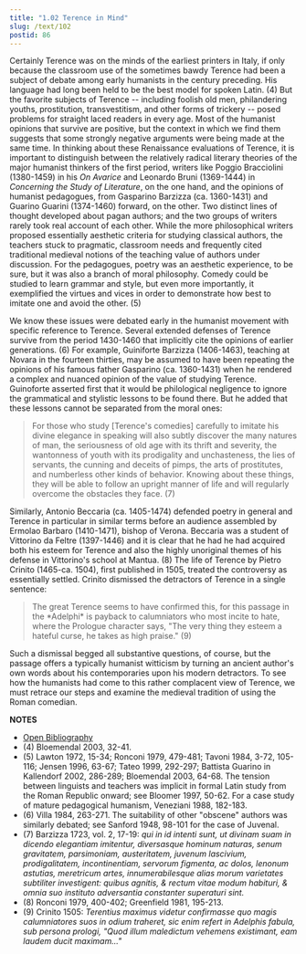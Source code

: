 ```yaml
---
title: "1.02 Terence in Mind"
slug: /text/102
postid: 86
---
```

Certainly Terence was on the minds of the earliest printers in Italy, if only because the classroom use of the sometimes bawdy Terence had been a subject of debate among early humanists in the century preceding. His language had long been held to be the best model for spoken Latin. (4) But the favorite subjects of Terence -- including foolish old men, philandering youths, prostitution, transvestitism, and other forms of trickery -- posed problems for straight laced readers in every age. Most of the humanist opinions that survive are positive, but the context in which we find them suggests that some strongly negative arguments were being made at the same time. In thinking about these Renaissance evaluations of Terence, it is important to distinguish between the relatively radical literary theories of the major humanist thinkers of the first period, writers like Poggio Bracciolini (1380-1459) in his *On Avarice* and Leonardo Bruni (1369-1444) in *Concerning the Study of Literature*, on the one hand, and the opinions of humanist pedagogues, from Gasparino Barzizza (ca. 1360-1431) and Guarino Guarini (1374-1460) forward, on the other. Two distinct lines of thought developed about pagan authors; and the two groups of writers rarely took real account of each other. While the more philosophical writers proposed essentially aesthetic criteria for studying classical authors, the teachers stuck to pragmatic, classroom needs and frequently cited traditional medieval notions of the teaching value of authors under discussion. For the pedagogues, poetry was an aesthetic experience, to be sure, but it was also a branch of moral philosophy. Comedy could be studied to learn grammar and style, but even more importantly, it exemplified the virtues and vices in order to demonstrate how best to imitate one and avoid the other. (5)

We know these issues were debated early in the humanist movement with specific reference to Terence. Several extended defenses of Terence survive from the period 1430-1460 that implicitly cite the opinions of earlier generations. (6) For example, Guiniforte Barzizza (1406-1463), teaching at Novara in the fourteen thirties, may be assumed to have been repeating the opinions of his famous father Gasparino (ca. 1360-1431) when he rendered a complex and nuanced opinion of the value of studying Terence. Guinoforte asserted first that it would be philological negligence to ignore the grammatical and stylistic lessons to be found there. But he added that these lessons cannot be separated from the moral ones:
<blockquote>For those who study [Terence's comedies] carefully to imitate his divine elegance in speaking will also subtly discover the many natures of man, the seriousness of old age with its thrift and severity, the wantonness of youth with its prodigality and unchasteness, the lies of servants, the cunning and deceits of pimps, the arts of prostitutes, and numberless other kinds of behavior. Knowing about these things, they will be able to follow an upright manner of life and will regularly overcome the obstacles they face. (7)</blockquote>
Similarly, Antonio Beccaria (ca. 1405-1474) defended poetry in general and Terence in particular in similar terms before an audience assembled by Ermolao Barbaro (1410-1471), bishop of Verona. Beccaria was a student of Vittorino da Feltre (1397-1446) and it is clear that he had he had acquired both his esteem for Terence and also the highly unoriginal themes of his defense in Vittorino's school at Mantua. (8) The life of Terence by Pietro Crinito (1465-ca. 1504), first published in 1505, treated the controversy as essentially settled. Crinito dismissed the detractors of Terence in a single sentence:
<blockquote>The great Terence seems to have confirmed this, for this passage in the *Adelphi* is payback to calumniators who most incite to hate, where the Prologue character says, "The very thing they esteem a hateful curse, he takes as high praise." (9)</blockquote>
Such a dismissal begged all substantive questions, of course, but the passage offers a typically humanist witticism by turning an ancient author's own words about his contemporaries upon his modern detractors. To see how the humanists had come to this rather complacent view of Terence, we must retrace our steps and examine the medieval tradition of using the Roman comedian.

**NOTES**
* [Open Bibliography](/bibliography.pdf)
* (4) Bloemendal 2003, 32-41.
* (5) Lawton 1972, 15-34; Ronconi 1979, 479-481; Tavoni 1984, 3-72, 105-116; Jensen 1996, 63-67; Tateo 1999, 292-297; Battista Guarino in Kallendorf 2002, 286-289; Bloemendal 2003, 64-68. The tension between linguists and teachers was implicit in formal Latin study from the Roman Republic onward; see Bloomer 1997, 50-62. For a case study of mature pedagogical humanism, Veneziani 1988, 182-183.
* (6) Villa 1984, 263-271. The suitability of other "obscene" authors was similarly debated; see Sanford 1948, 98-101 for the case of Juvenal.
* (7) Barzizza 1723, vol. 2, 17-19: *qui in id intenti sunt, ut divinam suam in dicendo elegantiam imitentur, diversasque hominum naturas, senum gravitatem, parsimoniam, austeritatem, juvenum lascivium, prodigalitatem, incontinentiam, servorum figmenta, ac dolos, lenonum astutias, meretricum artes, innumerabilesque alias morum varietates subtiliter investigent: quibus agnitis, &amp; rectum vitae modum habituri, &amp; omnia suo instituto adversantia constanter superaturi sint.*
* (8) Ronconi 1979, 400-402; Greenfield 1981, 195-213.
* (9) Crinito 1505: *Terentius maximus videtur confirmasse quo magis calumniatores suos in odium traheret, sic enim refert in Adelphis fabula, sub persona prologi, "Quod illum maledictum vehemens existimant, eam laudem ducit maximam..."*
